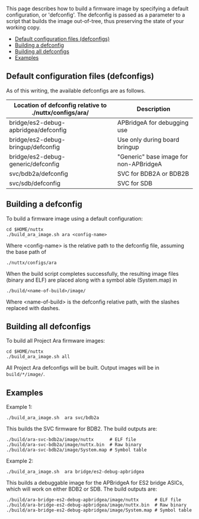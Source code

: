 This page describes how to build a firmware image by specifying a default configuration, or 'defconfig'. The defconfig is passed as a parameter to a script that builds the image out-of-tree, thus preserving the state of your working copy.

- [Default configuration files (defconfigs)](#default-configuration-files-defconfigs)
- [Building a defconfig](#building-a-defconfig)
- [Building all defconfigs](#building-all-defconfigs)
- [Examples](#examples)

## Default configuration files (defconfigs)

As of this writing, the available defconfigs are as follows.

Location of defconfig relative to ./nuttx/configs/ara/   | Description
---------------------------------------------------------|-------------------------------
bridge/es2-debug-apbridgea/defconfig                     | APBridgeA for debugging use
bridge/es2-debug-bringup/defconfig                       | Use only during board bringup
bridge/es2-debug-generic/defconfig                       | "Generic" base image for non-APBridgeA
svc/bdb2a/defconfig                                      | SVC for BDB2A or BDB2B
svc/sdb/defconfig                                        | SVC for SDB

## Building a defconfig

To build a firmware image using a default configuration:
```
cd $HOME/nuttx
./build_ara_image.sh ara <config-name>  
```
Where \<config-name\> is the relative path to the defconfig file, assuming the base path of 
```
./nuttx/configs/ara  
```

When the build script completes successfully, the resulting image files (binary and ELF) are placed along with a symbol able (System.map) in  

```  
./build/<name-of-build>/image/  
```

Where \<name-of-build\> is the defconfig relative path, with the slashes replaced with dashes.

## Building all defconfigs

To build all Project Ara firmware images:

```
cd $HOME/nuttx
./build_ara_image.sh all
```

All Project Ara defconfigs will be built. Output images will be in `build/*/image/`.

## Examples

Example 1:
```
./build_ara_image.sh  ara svc/bdb2a
```

This builds the SVC firmware for BDB2. The build outputs are:

```
./build/ara-svc-bdb2a/image/nuttx      # ELF file
./build/ara-svc-bdb2a/image/nuttx.bin  # Raw binary
./build/ara-svc-bdb2a/image/System.map # Symbol table
```

Example 2:

```
./build_ara_image.sh  ara bridge/es2-debug-apbridgea
```

This builds a debuggable image for the APBridgeA for ES2 bridge ASICs, which will work on either BDB2 or SDB. The build outputs are:

```
./build/ara-bridge-es2-debug-apbridgea/image/nuttx      # ELF file
./build/ara-bridge-es2-debug-apbridgea/image/nuttx.bin  # Raw binary
./build/ara-bridge-es2-debug-apbridgea/image/System.map # Symbol table
```

